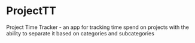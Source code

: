 # ProjectTT

Project Time Tracker - an app for tracking time spend on projects with the ability to separate it based on categories and subcategories

